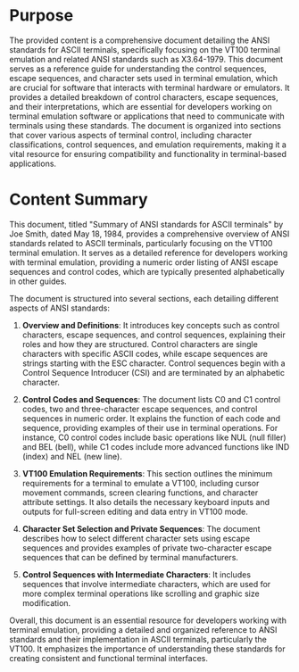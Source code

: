 # Purpose
The provided content is a comprehensive document detailing the ANSI standards for ASCII terminals, specifically focusing on the VT100 terminal emulation and related ANSI standards such as X3.64-1979. This document serves as a reference guide for understanding the control sequences, escape sequences, and character sets used in terminal emulation, which are crucial for software that interacts with terminal hardware or emulators. It provides a detailed breakdown of control characters, escape sequences, and their interpretations, which are essential for developers working on terminal emulation software or applications that need to communicate with terminals using these standards. The document is organized into sections that cover various aspects of terminal control, including character classifications, control sequences, and emulation requirements, making it a vital resource for ensuring compatibility and functionality in terminal-based applications.
# Content Summary
This document, titled "Summary of ANSI standards for ASCII terminals" by Joe Smith, dated May 18, 1984, provides a comprehensive overview of ANSI standards related to ASCII terminals, particularly focusing on the VT100 terminal emulation. It serves as a detailed reference for developers working with terminal emulation, providing a numeric order listing of ANSI escape sequences and control codes, which are typically presented alphabetically in other guides.

The document is structured into several sections, each detailing different aspects of ANSI standards:

1. **Overview and Definitions**: It introduces key concepts such as control characters, escape sequences, and control sequences, explaining their roles and how they are structured. Control characters are single characters with specific ASCII codes, while escape sequences are strings starting with the ESC character. Control sequences begin with a Control Sequence Introducer (CSI) and are terminated by an alphabetic character.

2. **Control Codes and Sequences**: The document lists C0 and C1 control codes, two and three-character escape sequences, and control sequences in numeric order. It explains the function of each code and sequence, providing examples of their use in terminal operations. For instance, C0 control codes include basic operations like NUL (null filler) and BEL (bell), while C1 codes include more advanced functions like IND (index) and NEL (new line).

3. **VT100 Emulation Requirements**: This section outlines the minimum requirements for a terminal to emulate a VT100, including cursor movement commands, screen clearing functions, and character attribute settings. It also details the necessary keyboard inputs and outputs for full-screen editing and data entry in VT100 mode.

4. **Character Set Selection and Private Sequences**: The document describes how to select different character sets using escape sequences and provides examples of private two-character escape sequences that can be defined by terminal manufacturers.

5. **Control Sequences with Intermediate Characters**: It includes sequences that involve intermediate characters, which are used for more complex terminal operations like scrolling and graphic size modification.

Overall, this document is an essential resource for developers working with terminal emulation, providing a detailed and organized reference to ANSI standards and their implementation in ASCII terminals, particularly the VT100. It emphasizes the importance of understanding these standards for creating consistent and functional terminal interfaces.
